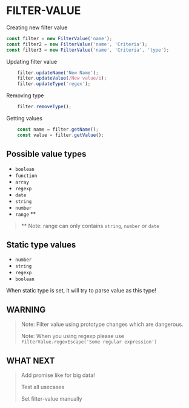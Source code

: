 # FILTER-VALUE 

Creating new filter value

```javascript
const filter = new FilterValue('name');
const filter2 = new FilterValue('name', 'Criteria');
const filter3 = new FilterValue('name', 'Criteria', 'type');
```

Updating filter value 
```javascript
    filter.updateName('New Name');
    filter.updateValue(/New value/i);
    filter.updateType('regex');
```

Removing type 
```javascript
    filter.removeType();
```

Getting values
``` javascript
    const name = filter.getName();
    const value = filter.getValue();
```

## Possible value types

* `boolean`
* `function`
* `array`
* `regexp`
* `date`
* `string`
* `number`
* `range` **

> ** Note: range can only contains `string`, `number` or `date`

## Static type values

* `number`
* `string`
* `regexp`
* `boolean`

When static type is set, it will try to parse value as this type!

## WARNING

> Note: Filter value using prototype changes which are dangerous.
> 
> Note: When you using regexp please use `FilterValue.regexEscape('Some regular expression')`


## WHAT NEXT

> Add promise like for big data!
> 
> Test all usecases
> 
> Set filter-value manually

